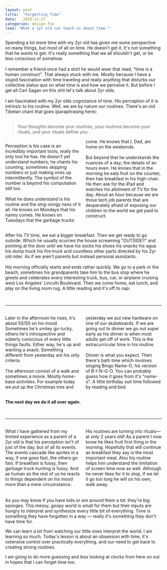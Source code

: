 ```yaml
---
layout: post
title:  "Forgetting Time"
date:   2018-11-27
categories: design fun
lead: "What a 2yr old can teach us about time."
---
```


<div style="column-width: 21rem; column-count: 2;">
<span class="dropcap">S</span>pending a lot more time with my 2yr old has given me some perspective on many things, but most of all on time. He doesn't get it. It's not something that he wants to get. It's really something that we all shouldn't get, or be less conscious of somehow.
<br><br>
I remember a friend once had a shirt he would wear that read, "time is a human construct". That always stuck with me. Mostly because I have a stupid fascination with time traveling and really anything that disturbs our collective status quo on what time is and how we perceive it. But before I get all Carl Sagan on this shit let's talk about 2yr olds.
<br><br>
I am fascinated with my 2yr olds cognizance of time. His perception of it is intrinsic to his routine. Well, we are by nature our routines. There's an old Tibetan chant that goes (paraphrasing here):
<br><br>
</div>

> Your thoughts become your routines, your routines become your rituals, and your rituals define you.

<div style="column-width: 15rem;">

Perception is his case is an incredibly important tools, really the only tool he has. He doesn't yet understand numbers; he chants his counting, sometimes skipping numbers or just making ones up intermittently. The symbol of the number is beyond his computation still too.
<br><br>
What he does understand is his routine and the sing-songy ness of it all. He knows on Mondays that his nanny comes. He knows on Tuesdays that the garbage trucks come. He knows that I, Dad, am home on the weekends.
<br><br>
But beyond that he understands the nuances of a day; the details of an hours even. He knows that in the morning he eats fruit on the counter, then has breakfast in his high-chair. He then ask for the iPad and watches his allotment of TV for the day. About an hour because we are those tech job parents that are desperately afraid of exposing our children to the world we get paid to construct.
 
</div><br>

<div style="column-width: 21rem; padding-bottom: 18px;">

After his TV time, we eat a bigger breakfast. Then we get ready to go outside. Which he usually scurries the house screaming "OUTSIDE!!" and pointing at the door until we have his socks his shoes his snacks his agua his dump truck his fire truck and countless other parts directed by his 2yr old rider. As if we aren't parents but instead personal assistants.
<br><br>
His morning officially starts and ends rather quickly. We go to a park or the beach, sometimes his grandparents take him to the bus stop where he greets and celebrates every interesting truck, bus, car, or airplane cruising west Los Angeles' Lincoln Boulevard. Then we come home, eat lunch, and play on the living room rug. A little reading and it's off to nap.
</div>

***

<br>
<div style="column-width: 15rem;">
<span class="dropcap">L</span>ater in the afternoon he rises, it's about 50/50 on his mood. Sometimes he's smiley go-lucky, others he's introspective and soberly conscious of every little things faults. Either way, he's up and wanting a snack. Something different from yesterday are his only criteria. 
<br><br>
The afternoon consist of a walk and sometimes a movie. Mostly home-base activities. For example today we put up the Christmas tree and yesterday we put new hardware on one of our skateboards. If we are going out to dinner we go out super early as his dinner is when most adults get off of work. This is the extracurricular time in his routine.
<br><br>
Dinner is what you expect. Then there's bath time which involves singing Bingo Name-O, his version of B-I-N-G-O. You can probably guess how it goes from it's "name-o". A little birthday suit time followed by reading and bed. 
</div><br>

**The next day we do it all over again.**

<br>

***

<br>
<div style="column-width: 10rem; column-count: 4;">
<span class="dropcap">W</span>hat I have gathered from my limited experience as a parent of a 2yr old is that his perception isn't of just of the day, but of all its events. The events cascade like sprites in a way, if one goes fast, the others go fast. If breakfast is fussy, then garbage truck hunting is fussy. And as human as the rest of us he reacts to things dependent on his mood more than a mere circumstance.
<br><br>
His routines are turning into rituals— at only 2 years old! As a parent I now know he likes fruit first thing in the morning. Hopefully that will continue as breakfast they say is the most important meal. Also his routine helps him understand the limitation of screen time now as well. Although he never likes for it to stop, if we let it go too long he will on his own, walk away.

</div>
<br>
As you may know if you have kids or are around them a lot: they're big sponges. This messy, goopy world is small for them but their inputs are hungry to interpret and synthesize every little bit of everything. Time is something they have forgotten in a way
&mdash;
 really it's something they don't have time for.

We can learn a lot from watching our little ones interpret the world. I am learning so much. Today's lesson is about an obsession with time, it's ostensive control over practically everything, and our need to get back to creating strong routines. 

I am going to do more guessing and less looking at clocks from here on out in hopes that I can forget time too.












